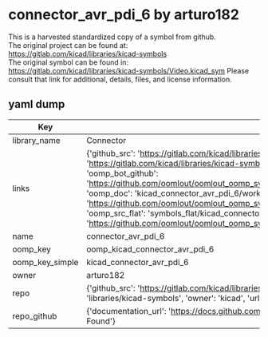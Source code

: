 # connector_avr_pdi_6 by arturo182  
This is a harvested standardized copy of a symbol from github.  
The original project can be found at:  
https://gitlab.com/kicad/libraries/kicad-symbols  
The original symbol can be found in:
https://gitlab.com/kicad/libraries/kicad-symbols/Video.kicad_sym
Please consult that link for additional, details, files, and license information.  
## yaml dump  
| Key | Value |  
| --- | --- |  
| library_name | Connector |  
| links | {'github_src': 'https://gitlab.com/kicad/libraries/kicad-symbols/Video.kicad_sym', 'github_src_repo': 'https://gitlab.com/kicad/libraries/kicad-symbols', 'oomp_bot': 'kicad_connector_avr_pdi_6/working', 'oomp_bot_github': 'https://github.com/oomlout/oomlout_oomp_symbol_bot/tree/main/kicad_connector_avr_pdi_6/working', 'oomp_doc': 'kicad_connector_avr_pdi_6/working', 'oomp_doc_github': 'https://github.com/oomlout/oomlout_oomp_symbol_doc/tree/main/kicad_connector_avr_pdi_6/working', 'oomp_src_flat': 'symbols_flat/kicad_connector_avr_pdi_6/working', 'oomp_src_flat_github': 'https://github.com/oomlout/oomlout_oomp_symbol_src/tree/main/kicad_connector_avr_pdi_6/working'} |  
| name | connector_avr_pdi_6 |  
| oomp_key | oomp_kicad_connector_avr_pdi_6 |  
| oomp_key_simple | kicad_connector_avr_pdi_6 |  
| owner | arturo182 |  
| repo | {'github_src': 'https://gitlab.com/kicad/libraries/kicad-symbols/Video.kicad_sym', 'name': 'libraries/kicad-symbols', 'owner': 'kicad', 'url': 'https://gitlab.com/kicad/libraries/kicad-symbols'} |  
| repo_github | {'documentation_url': 'https://docs.github.com/rest/repos/repos#get-a-repository', 'message': 'Not Found'} |  

